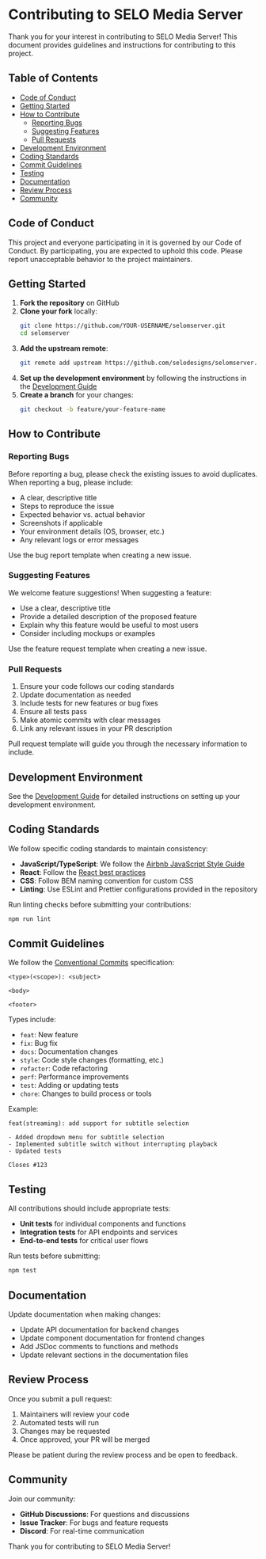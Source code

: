 # Contributing to SELO Media Server

Thank you for your interest in contributing to SELO Media Server! This document provides guidelines and instructions for contributing to this project.

## Table of Contents

- [Code of Conduct](#code-of-conduct)
- [Getting Started](#getting-started)
- [How to Contribute](#how-to-contribute)
  - [Reporting Bugs](#reporting-bugs)
  - [Suggesting Features](#suggesting-features)
  - [Pull Requests](#pull-requests)
- [Development Environment](#development-environment)
- [Coding Standards](#coding-standards)
- [Commit Guidelines](#commit-guidelines)
- [Testing](#testing)
- [Documentation](#documentation)
- [Review Process](#review-process)
- [Community](#community)

## Code of Conduct

This project and everyone participating in it is governed by our Code of Conduct. By participating, you are expected to uphold this code. Please report unacceptable behavior to the project maintainers.

## Getting Started

1. **Fork the repository** on GitHub
2. **Clone your fork** locally:
   ```bash
   git clone https://github.com/YOUR-USERNAME/selomserver.git
   cd selomserver
   ```
3. **Add the upstream remote**:
   ```bash
   git remote add upstream https://github.com/selodesigns/selomserver.git
   ```
3. **Set up the development environment** by following the instructions in the [Development Guide](docs/DEVELOPMENT.md)
4. **Create a branch** for your changes:
   ```bash
   git checkout -b feature/your-feature-name
   ```

## How to Contribute

### Reporting Bugs

Before reporting a bug, please check the existing issues to avoid duplicates. When reporting a bug, please include:

- A clear, descriptive title
- Steps to reproduce the issue
- Expected behavior vs. actual behavior
- Screenshots if applicable
- Your environment details (OS, browser, etc.)
- Any relevant logs or error messages

Use the bug report template when creating a new issue.

### Suggesting Features

We welcome feature suggestions! When suggesting a feature:

- Use a clear, descriptive title
- Provide a detailed description of the proposed feature
- Explain why this feature would be useful to most users
- Consider including mockups or examples

Use the feature request template when creating a new issue.

### Pull Requests

1. Ensure your code follows our coding standards
2. Update documentation as needed
3. Include tests for new features or bug fixes
4. Ensure all tests pass
5. Make atomic commits with clear messages
6. Link any relevant issues in your PR description

Pull request template will guide you through the necessary information to include.

## Development Environment

See the [Development Guide](docs/DEVELOPMENT.md) for detailed instructions on setting up your development environment.

## Coding Standards

We follow specific coding standards to maintain consistency:

- **JavaScript/TypeScript**: We follow the [Airbnb JavaScript Style Guide](https://github.com/airbnb/javascript)
- **React**: Follow the [React best practices](https://reactjs.org/docs/thinking-in-react.html)
- **CSS**: Follow BEM naming convention for custom CSS
- **Linting**: Use ESLint and Prettier configurations provided in the repository

Run linting checks before submitting your contributions:
```bash
npm run lint
```

## Commit Guidelines

We follow the [Conventional Commits](https://www.conventionalcommits.org/) specification:

```
<type>(<scope>): <subject>

<body>

<footer>
```

Types include:
- `feat`: New feature
- `fix`: Bug fix
- `docs`: Documentation changes
- `style`: Code style changes (formatting, etc.)
- `refactor`: Code refactoring
- `perf`: Performance improvements
- `test`: Adding or updating tests
- `chore`: Changes to build process or tools

Example:
```
feat(streaming): add support for subtitle selection

- Added dropdown menu for subtitle selection
- Implemented subtitle switch without interrupting playback
- Updated tests

Closes #123
```

## Testing

All contributions should include appropriate tests:

- **Unit tests** for individual components and functions
- **Integration tests** for API endpoints and services
- **End-to-end tests** for critical user flows

Run tests before submitting:
```bash
npm test
```

## Documentation

Update documentation when making changes:

- Update API documentation for backend changes
- Update component documentation for frontend changes
- Add JSDoc comments to functions and methods
- Update relevant sections in the documentation files

## Review Process

Once you submit a pull request:

1. Maintainers will review your code
2. Automated tests will run
3. Changes may be requested
4. Once approved, your PR will be merged

Please be patient during the review process and be open to feedback.

## Community

Join our community:

- **GitHub Discussions**: For questions and discussions
- **Issue Tracker**: For bugs and feature requests
- **Discord**: For real-time communication

Thank you for contributing to SELO Media Server!
